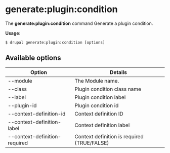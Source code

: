 # generate:plugin:condition
The **generate:plugin:condition** command Generate a plugin condition.

**Usage:**
```
$ drupal generate:plugin:condition [options] 
```

## Available options
Option | Details
-------|-------------
--module | The Module name.
--class | Plugin condition class name
--label | Plugin condition label
--plugin-id | Plugin condition id
--context-definition-id | Context definition ID
--context-definition-label | Context definition label
--context-definition-required | Context definition is required (TRUE/FALSE)
